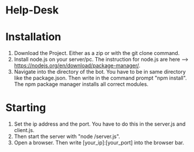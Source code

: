 # Help-Desk

# Installation

1. Download the Project. Either as a zip or with the git clone command.
2. Install node.js on your server/pc. The instruction for node.js are here --> https://nodejs.org/en/download/package-manager/.
3. Navigate into the directory of the bot. You have to be in same directory like the package.json. Then write in the command prompt
   "npm install". The npm package manager installs all correct modules.
   
# Starting

1. Set the ip address and the port. You have to do this in the server.js and client.js.
2. Then start the server with "node /server.js".
3. Open a browser. Then write [your_ip]:[your_port] into the browser bar.
